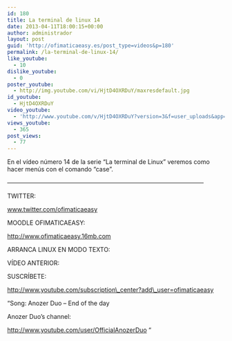 ```yaml
---
id: 180
title: La terminal de linux 14
date: 2013-04-11T18:00:15+00:00
author: administrador
layout: post
guid: 'http://ofimaticaeasy.es/post_type=videos&p=180'
permalink: /la-terminal-de-linux-14/
like_youtube:
  - 10
dislike_youtube:
  - 0
poster_youtube:
  - http://img.youtube.com/vi/HjtD4OXRDuY/maxresdefault.jpg
id_youtube:
  - HjtD4OXRDuY
video_youtube:
  - 'http://www.youtube.com/v/HjtD4OXRDuY?version=3&f=user_uploads&app=youtube_gdata'
views_youtube:
  - 365
post_views:
  - 77
---
```

En el vídeo número 14 de la serie &#8220;La terminal de Linux&#8221; veremos como hacer menús con el comando &#8220;case&#8221;.

&#8212;&#8212;&#8212;&#8212;&#8212;&#8212;&#8212;&#8212;&#8212;&#8212;&#8212;&#8212;&#8212;&#8212;&#8212;&#8212;&#8212;&#8212;&#8212;&#8212;&#8212;&#8212;&#8212;&#8212;&#8212;&#8212;&#8212;&#8212;&#8212;&#8212;&#8212;&#8212;&#8211;

TWITTER:
  
www.twitter.com/ofimaticaeasy

MOODLE OFIMATICAEASY:

http://www.ofimaticaeasy.16mb.com

ARRANCA LINUX EN MODO TEXTO:



VÍDEO ANTERIOR:



SUSCRÍBETE:

http://www.youtube.com/subscription\_center?add\_user=ofimaticaeasy

&#8220;Song: Anozer Duo &#8211; End of the day
  
Anozer Duo&#8217;s channel:
  
http://www.youtube.com/user/OfficialAnozerDuo &#8220;